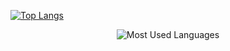 [![Top Langs](https://github-readme-stats.vercel.app/api/top-langs/?username=anvaymayekar&layout=compact&langs_count=8&hide_border=true&theme=github_dark&hide=html,css)](https://github.com/anvaymayekar/github-readme-stats)

<p align="center">
  <img 
    src="https://github-readme-stats.vercel.app/api/top-langs/?username=anvaymayekar&layout=compact&langs_count=8&hide_border=true&theme=github_dark&hide=html,css 
    style="width:100%; max-width:1000px;" 
    alt="Most Used Languages"
  />
</p>
